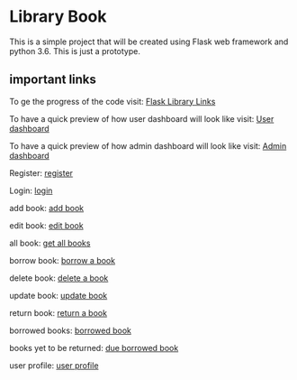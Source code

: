 # Library Book

This is a simple project that will be created using Flask web framework
and python 3.6. This is just a prototype.


## important links

To ge the progress of the code visit: [Flask Library Links](https://github.com/henrymbuguak/Hello-Books-)

To have a quick preview of how user dashboard will look like visit: [User dashboard](https://henrymbuguak.github.io/templates/dashboard/user/index.html)

To have a quick preview of how admin dashboard will look like visit: [Admin dashboard](https://henrymbuguak.github.io/templates/dashboard/admin/index.html)

Register: [register](https://henrymbuguak.github.io/templates/security/register.html)

Login: [login](https://henrymbuguak.github.io/templates/security/login.html)

add book: [add book](https://henrymbuguak.github.io/templates/dashboard/admin/index.html)

edit book: [edit book](https://henrymbuguak.github.io/templates/dashboard/admin/index.html)

all book: [get all books](https://henrymbuguak.github.io/)

borrow book: [borrow a book](https://henrymbuguak.github.io/templates/dashboard/user/book_detail.html)

delete book: [delete a book](https://henrymbuguak.github.io/templates/dashboard/admin/index.html)

update book: [update book](https://henrymbuguak.github.io/templates/dashboard/admin/edit_book.html)

return book: [return a book](https://henrymbuguak.github.io/templates/dashboard/user/return_detail.html)

borrowed books: [borrowed book](https://henrymbuguak.github.io/templates/dashboard/user/borrowed_books.html)

books yet to be returned: [due borrowed book](https://henrymbuguak.github.io/templates/dashboard/user/due_borrowed_books.html)

user profile: [user profile](https://henrymbuguak.github.io/templates/dashboard/user/profile.html)